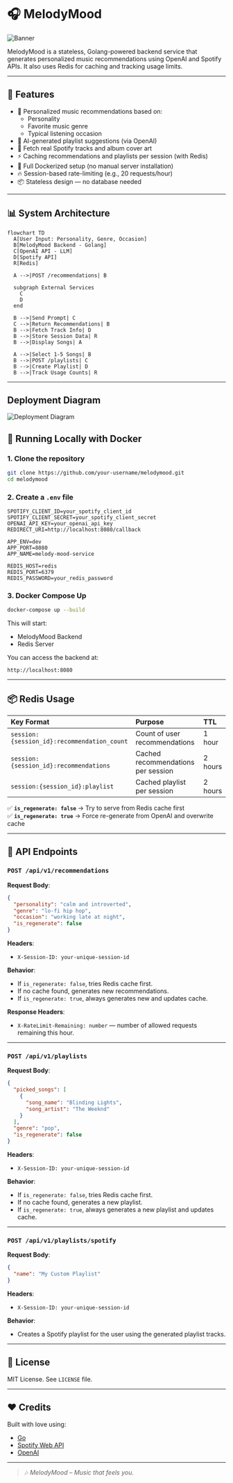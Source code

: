 # 🎧 MelodyMood

![Banner](melody-mood-banner.png)

MelodyMood is a stateless, Golang-powered backend service that generates personalized music recommendations using OpenAI and Spotify APIs. It also uses Redis for caching and tracking usage limits.

---

## 🚀 Features

- 🎯 Personalized music recommendations based on:
  - Personality
  - Favorite music genre
  - Typical listening occasion
- 🤖 AI-generated playlist suggestions (via OpenAI)
- 🎵 Fetch real Spotify tracks and album cover art
- ⚡ Caching recommendations and playlists per session (with Redis)
- 🐳 Full Dockerized setup (no manual server installation)
- 🔥 Session-based rate-limiting (e.g., 20 requests/hour)
- 📦 Stateless design — no database needed

---

## 📊 System Architecture

```mermaid
flowchart TD
  A[User Input: Personality, Genre, Occasion]
  B[MelodyMood Backend - Golang]
  C[OpenAI API - LLM]
  D[Spotify API]
  R[Redis]

  A -->|POST /recommendations| B

  subgraph External Services
    C
    D
  end

  B -->|Send Prompt| C
  C -->|Return Recommendations| B
  B -->|Fetch Track Info| D
  B -->|Store Session Data| R
  B -->|Display Songs| A

  A -->|Select 1-5 Songs| B
  B -->|POST /playlists| C
  B -->|Create Playlist| D
  B -->|Track Usage Counts| R
```

---

## Deployment Diagram

![Deployment Diagram](deploy-diagram.png)

## 🐳 Running Locally with Docker

### 1. Clone the repository

```bash
git clone https://github.com/your-username/melodymood.git
cd melodymood
```

### 2. Create a `.env` file

```env
SPOTIFY_CLIENT_ID=your_spotify_client_id
SPOTIFY_CLIENT_SECRET=your_spotify_client_secret
OPENAI_API_KEY=your_openai_api_key
REDIRECT_URI=http://localhost:8080/callback

APP_ENV=dev
APP_PORT=8080
APP_NAME=melody-mood-service

REDIS_HOST=redis
REDIS_PORT=6379
REDIS_PASSWORD=your_redis_password
```

### 3. Docker Compose Up

```bash
docker-compose up --build
```

This will start:

- MelodyMood Backend
- Redis Server

You can access the backend at:

```
http://localhost:8080
```

---

## 📦 Redis Usage

| Key Format                                  | Purpose                            | TTL     |
| :------------------------------------------ | :--------------------------------- | :------ |
| `session:{session_id}:recommendation_count` | Count of user recommendations      | 1 hour  |
| `session:{session_id}:recommendations`      | Cached recommendations per session | 2 hours |
| `session:{session_id}:playlist`             | Cached playlist per session        | 2 hours |

✅ **`is_regenerate: false`** → Try to serve from Redis cache first  
✅ **`is_regenerate: true`** → Force re-generate from OpenAI and overwrite cache

---

## 📡 API Endpoints

### `POST /api/v1/recommendations`

**Request Body**:

```json
{
  "personality": "calm and introverted",
  "genre": "lo-fi hip hop",
  "occasion": "working late at night",
  "is_regenerate": false
}
```

**Headers**:

- `X-Session-ID: your-unique-session-id`

**Behavior**:

- If `is_regenerate: false`, tries Redis cache first.
- If no cache found, generates new recommendations.
- If `is_regenerate: true`, always generates new and updates cache.

**Response Headers**:

- `X-RateLimit-Remaining: number` — number of allowed requests remaining this hour.

---

### `POST /api/v1/playlists`

**Request Body**:

```json
{
  "picked_songs": [
    {
      "song_name": "Blinding Lights",
      "song_artist": "The Weeknd"
    }
  ],
  "genre": "pop",
  "is_regenerate": false
}
```

**Headers**:

- `X-Session-ID: your-unique-session-id`

**Behavior**:

- If `is_regenerate: false`, tries Redis cache first.
- If no cache found, generates a new playlist.
- If `is_regenerate: true`, always generates a new playlist and updates cache.

---

### `POST /api/v1/playlists/spotify`

**Request Body**:

```json
{
  "name": "My Custom Playlist"
}
```

**Headers**:

- `X-Session-ID: your-unique-session-id`

**Behavior**:

- Creates a Spotify playlist for the user using the generated playlist tracks.

---

## 📄 License

MIT License. See `LICENSE` file.

---

## ❤️ Credits

Built with love using:

- [Go](https://golang.org/)
- [Spotify Web API](https://developer.spotify.com/documentation/web-api/)
- [OpenAI](https://platform.openai.com/)

---

> 🎶 _MelodyMood – Music that feels you._
